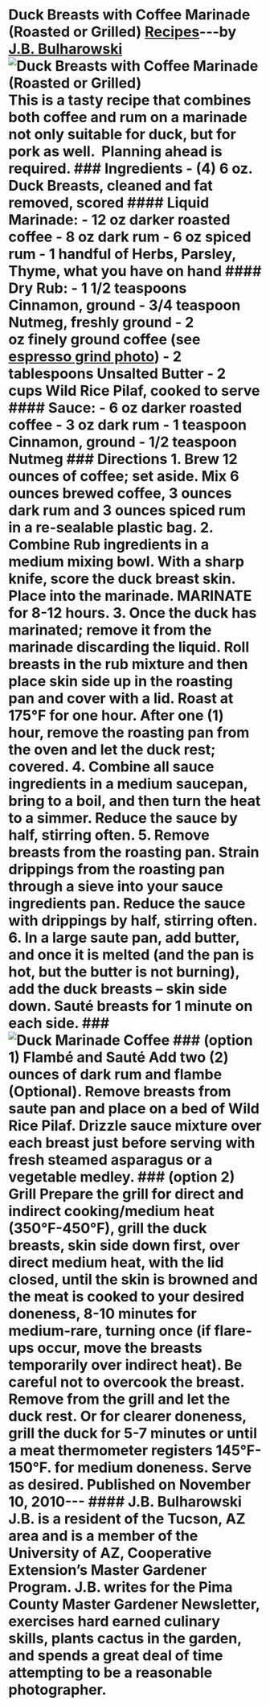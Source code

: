 # Duck Breasts with Coffee Marinade (Roasted or Grilled) [Recipes](https://ineedcoffee.com/section/coffee-recipes/)---by [J.B. Bulharowski](https://ineedcoffee.com/by/j-b-bulharowski/)![Duck Breasts with Coffee Marinade (Roasted or Grilled)](https://ineedcoffee.com/images/posts/duck-breasts-with-coffee-marinade-roasted-or-grilled/Duck-Breasts-with-Coffee-Marinade.jpg) This is a tasty recipe that combines both coffee and rum on a marinade not only suitable for duck, but for pork as well.  Planning ahead is required. ### Ingredients - (4) 6 oz. Duck Breasts, cleaned and fat removed, scored #### Liquid Marinade: - 12 oz darker roasted coffee - 8 oz dark rum - 6 oz spiced rum - 1 handful of Herbs, Parsley, Thyme, what you have on hand #### Dry Rub: - 1 1/2 teaspoons Cinnamon, ground - 3/4 teaspoon Nutmeg, freshly ground - 2 oz finely ground coffee (see [espresso grind photo](https://ineedcoffee.com/coffee-grind-chart/)) - 2 tablespoons Unsalted Butter - 2 cups Wild Rice Pilaf, cooked to serve #### Sauce: - 6 oz darker roasted coffee - 3 oz dark rum - 1 teaspoon Cinnamon, ground - 1/2 teaspoon Nutmeg ### Directions 1. Brew 12 ounces of coffee; set aside. Mix 6 ounces brewed coffee, 3 ounces dark rum and 3 ounces spiced rum in a re-sealable plastic bag. 2. Combine Rub ingredients in a medium mixing bowl. With a sharp knife, score the duck breast skin. Place into the marinade. MARINATE for 8-12 hours. 3. Once the duck has marinated; remove it from the marinade discarding the liquid. Roll breasts in the rub mixture and then place skin side up in the roasting pan and cover with a lid. Roast at 175℉ for one hour. After one (1) hour, remove the roasting pan from the oven and let the duck rest; covered. 4. Combine all sauce ingredients in a medium saucepan, bring to a boil, and then turn the heat to a simmer. Reduce the sauce by half, stirring often. 5. Remove breasts from the roasting pan. Strain drippings from the roasting pan through a sieve into your sauce ingredients pan. Reduce the sauce with drippings by half, stirring often. 6. In a large saute pan, add butter, and once it is melted (and the pan is hot, but the butter is not burning), add the duck breasts – skin side down. Sauté breasts for 1 minute on each side. ### ![Duck Marinade Coffee](https://ineedcoffee.com/assets/duck-breast-coffee.DGot4PeI_Z1sPSVS.webp) ### (option 1) Flambé and Sauté Add two (2) ounces of dark rum and flambe (Optional). Remove breasts from saute pan and place on a bed of Wild Rice Pilaf. Drizzle sauce mixture over each breast just before serving with fresh steamed asparagus or a vegetable medley. ### (option 2) Grill Prepare the grill for direct and indirect cooking/medium heat (350°F-450°F), grill the duck breasts, skin side down first, over direct medium heat, with the lid closed, until the skin is browned and the meat is cooked to your desired doneness, 8-10 minutes for medium-rare, turning once (if flare-ups occur, move the breasts temporarily over indirect heat). Be careful not to overcook the breast. Remove from the grill and let the duck rest. Or for clearer doneness, grill the duck for 5-7 minutes or until a meat thermometer registers 145°F-150°F. for medium doneness. Serve as desired. Published on November 10, 2010--- #### J.B. Bulharowski J.B. is a resident of the Tucson, AZ area and is a member of the University of AZ, Cooperative Extension’s Master Gardener Program. J.B. writes for the Pima County Master Gardener Newsletter, exercises hard earned culinary skills, plants cactus in the garden, and spends a great deal of time attempting to be a reasonable photographer.